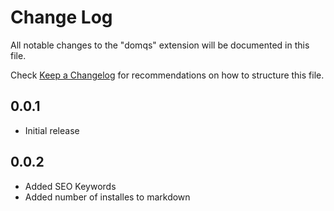 # Change Log

All notable changes to the "domqs" extension will be documented in this file.

Check [Keep a Changelog](http://keepachangelog.com/) for recommendations on how to structure this file.

## 0.0.1

- Initial release

## 0.0.2

- Added SEO Keywords
- Added number of installes to markdown